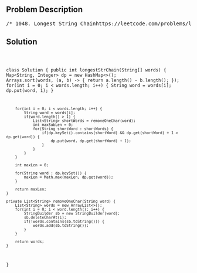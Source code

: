 <!--
<style>
  body { font-family: Arial, sans-serif; }
  .container { max-width: 100%; margin: 0 auto; padding: 10px; }
  .comment-block { max-width: 30%; background-color: #f9f9f9; padding: 10px; border-left: 5px solid #ccc; overflow-wrap: break-word; white-space: pre-wrap; }
  .code-block { background-color: #f4f4f4; padding: 10px; border: 1px solid #ddd; overflow-wrap: break-word; white-space: pre-wrap; }
</style>
-->

<div class='container'>
<h2>Problem Description</h2>
<div class='comment-block'>
<pre>
/* 1048. Longest String Chainhttps://leetcode.com/problems/longest-string-chain/You are given an array of words where each word consists of lowercase English letters.wordA is a predecessor of wordB if and only if we can insert exactly one letter anywherein wordA without changing the order of the other characters to make it equal to wordB.For example, "abc" is a predecessor of "abac", while "cba" is not a predecessor of "bcad".A word chain is a sequence of words [word1, word2, ..., wordk] with k >= 1, where word1 isa predecessor of word2, word2 is a predecessor of word3, and so on.A single word is trivially a word chain with k == 1.Return the length of the longest possible word chain with words chosen from the given list of words.Example 1:Input: words = ["a","b","ba","bca","bda","bdca"]Output: 4Explanation: One of the longest word chains is ["a","ba","bda","bdca"].Example 2:Input: words = ["xbc","pcxbcf","xb","cxbc","pcxbc"]Output: 5Explanation: All the words can be put in a word chain ["xb", "xbc", "cxbc", "pcxbc", "pcxbcf"].Example 3:Input: words = ["abcd","dbqca"]Output: 1Explanation: The trivial word chain ["abcd"] is one of the longest word chains.["abcd","dbqca"] is not a valid word chain because the ordering of the letters is changed.Constraints:1 <= words.length <= 10001 <= words[i].length <= 16words[i] only consists of lowercase English letters.*/</pre>
</div>

<h2>Solution</h2>
<div class='code-block'>
<pre><code class='language-java'>

class Solution {
    public int longestStrChain(String[] words) {
        Map<String, Integer> dp = new HashMap<>();
        Arrays.sort(words, (a, b) -> {
            return a.length() - b.length();
        });
        for(int i = 0; i < words.length; i++) {
            String word = words[i];
            dp.put(word, 1);
        }

        for(int i = 0; i < words.length; i++) {
            String word = words[i];
            if(word.length() > 1) {
                List<String> shortWords = removeOneChar(word);
                int maxSubLen = 0;
                for(String shortWord : shortWords) {
                    if(dp.keySet().contains(shortWord) && dp.get(shortWord) + 1 > dp.get(word)) {
                        dp.put(word, dp.get(shortWord) + 1);
                    }
                }
            }
        }

        int maxLen = 0;

        for(String word : dp.keySet()) {
            maxLen = Math.max(maxLen, dp.get(word));
        }

        return maxLen;
    }

    private List<String> removeOneChar(String word) {
        List<String> words = new ArrayList<>();
        for(int i = 0; i < word.length(); i++) {
            StringBuilder sb = new StringBuilder(word);
            sb.deleteCharAt(i);
            if(!words.contains(sb.toString())) {
                words.add(sb.toString());
            }
        }

        return words;
    }
}</code></pre>
</div>
</div>
